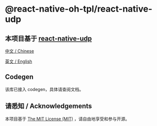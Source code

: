 # @react-native-oh-tpl/react-native-udp

## 本项目基于 [react-native-udp](https://github.com/tradle/react-native-udp)

[中文 / Chinese](https://gitee.com/react-native-oh-library/usage-docs/blob/master/zh-cn/react-native-udp.md)

[英文 / English](https://gitee.com/react-native-oh-library/usage-docs/blob/master/zh-en/react-native-udp.md)

## Codegen

该库已接入 codegen，具体请查阅文档。

## 请悉知 / Acknowledgements

本项目基于 [The MIT License (MIT)](https://github.com/tradle/react-native-udp/blob/master/LICENSE) ，请自由地享受和参与开源。